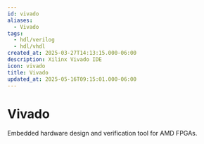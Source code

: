 ```yaml
---
id: vivado
aliases:
  - Vivado
tags:
  - hdl/verilog
  - hdl/vhdl
created_at: 2025-03-27T14:13:15.000-06:00
description: Xilinx Vivado IDE
icon: vivado
title: Vivado
updated_at: 2025-05-16T09:15:01.000-06:00
---
```


# Vivado

Embedded hardware design and verification tool for AMD FPGAs.
